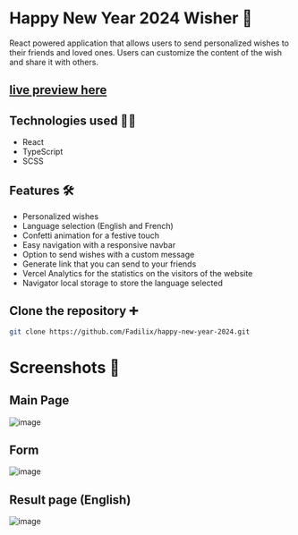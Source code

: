 # Happy New Year 2024 Wisher 🎊
React powered application that allows users to send personalized wishes to their friends and loved ones. Users can customize the content of the wish and share it with others.
## [live preview here](https://happy-new-year-2024-two.vercel.app/)

## Technologies used 👨‍💻
- React
- TypeScript
- SCSS

## Features 🛠️

- Personalized wishes
- Language selection (English and French)
- Confetti animation for a festive touch
- Easy navigation with a responsive navbar
- Option to send wishes with a custom message
- Generate link that you can send to your friends
- Vercel Analytics for the statistics on the visitors of the website
- Navigator local storage to store the language selected

## Clone the repository ➕
```bash
git clone https://github.com/Fadilix/happy-new-year-2024.git
```

# Screenshots 🌊
## Main Page
![image](https://github.com/Fadilix/happy-new-year-2024/assets/121851593/5d0d994a-68ee-4f4e-8904-cb077a2b7dcd)

## Form
![image](https://github.com/Fadilix/happy-new-year-2024/assets/121851593/d5d7495b-39ce-4a49-bbf3-202ae2dcba4a)

## Result page (English)
![image](https://github.com/Fadilix/happy-new-year-2024/assets/121851593/35aa3660-646f-47c5-b2e6-50f9273dc20f)

